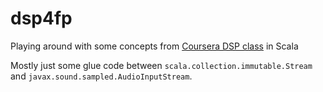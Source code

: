 # dsp4fp
Playing around with some concepts from [Coursera DSP class](https://www.coursera.org/learn/dsp) in Scala

Mostly just some glue code between `scala.collection.immutable.Stream` and `javax.sound.sampled.AudioInputStream`.
